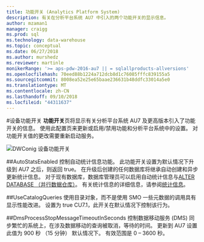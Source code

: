 ```yaml
---
title: 功能开关 (Analytics Platform System)
description: 有关在分析平台系统 AU7 中引入的两个功能开关的显示信息。
author: mzaman1
manager: craigg
ms.prod: sql
ms.technology: data-warehouse
ms.topic: conceptual
ms.date: 06/27/2018
ms.author: murshedz
ms.reviewer: martinle
monikerRange: '>= aps-pdw-2016-au7 || = sqlallproducts-allversions'
ms.openlocfilehash: 70eed88b1224a712dcb8d1c76085fffc839155a5
ms.sourcegitcommit: 8008ea52e25e65baae236631b48ddfc33014a5e0
ms.translationtype: MT
ms.contentlocale: zh-CN
ms.lasthandoff: 09/10/2018
ms.locfileid: "44311637"
---
```

#<a name="appliance-feature-switches"></a>设备功能开关
**功能开关**页将显示有关分析平台系统 AU7 及更高版本引入了功能开关的信息。 使用此配置页来更新或启用/禁用功能和分析平台系统中的设置。 对功能开关值的更改需要重新启动服务。

![DWConig 设备功能开关](media/feature-switch/SQL_Server_PDW_DWConfig_feature_switch.png "DWConig 设备功能开关") 

##<a name="autostatsenabled"></a>AutoStatsEnabled
控制自动统计信息功能。 此功能开关设置为默认情况下升级到 AU7 之后，则返回 true。 在升级后创建的任何数据库将继承自动创建和异步更新统计信息。 对于现有数据库，数据库管理员可以启用自动统计信息与[ALTER DATABASE （并行数据仓库）](../t-sql/statements/alter-database-transact-sql.md?tabs=sqlpdw)。 有关统计信息的详细信息，请参阅[统计信息](../relational-databases/statistics/statistics.md)。

##<a name="usecatalogqueries"></a>UseCatalogQueries
使用目录对象，而不是使用 SMO 一些元数据的调用具有显示性能改进。 设置为 true CU7.1，此开关在默认情况下控制该行为。 

##<a name="dmsprocessstopmessagetimeoutinseconds"></a>DmsProcessStopMessageTimeoutInSeconds
控制数据移动服务 (DMS) 同步繁忙的系统上，在涉及数据移动的查询被取消，等待的时间。 更新到 AU7 设置此值为 900 秒 （15 分钟） 默认情况下。 有效范围是 0 – 3600 秒。
